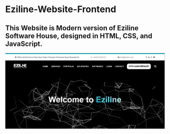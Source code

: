 ﻿# Eziline-Website-Frontend

## This Website is Modern version of Eziline Software House, designed in HTML, CSS, and JavaScript.

![alt text](https://github.com/thezainaly/Eziline-Website-Frontend/blob/main/images/Site%20Hero%20UI.webp)
